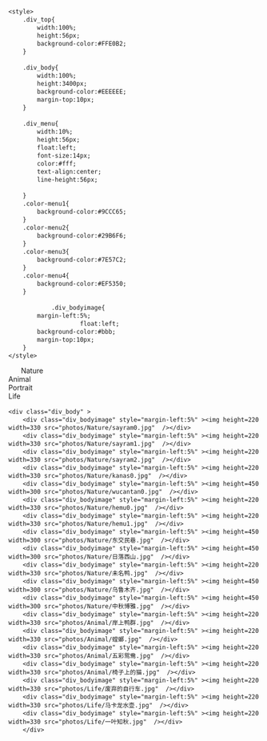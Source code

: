  
<html>
<head>
	<title>Shiqian Li's Photography</title>
	
	
	<style>
		.div_top{
			width:100%;
			height:56px;
			background-color:#FFE0B2;
		}
		
		.div_body{
			width:100%;
			height:3400px;
			background-color:#EEEEEE;
			margin-top:10px;
		}
		
		.div_menu{
			width:10%;
			height:56px;
			float:left;
			font-size:14px;
			color:#fff;
			text-align:center;
			line-height:56px;
 
		}
		.color-menu1{
			background-color:#9CCC65;
		}
		.color-menu2{
			background-color:#29B6F6;
		}
		.color-menu3{
			background-color:#7E57C2;
		}
		.color-menu4{
			background-color:#EF5350;
		}
		
                .div_bodyimage{
			margin-left:5%;
                        float:left;
			background-color:#bbb;
			margin-top:10px;
		}
	</style>
</head>
 
<body>
	<div class="div_top" >
		<div class="div_menu color-menu1" style="margin-left:5%">Nature</div>
		<div class="div_menu color-menu2" >Animal</div>
		<div class="div_menu color-menu3" >Portrait</div>
		<div class="div_menu color-menu4" >Life</div>
	</div>

	<div class="div_body" >
		<div class="div_bodyimage" style="margin-left:5%" ><img height=220 width=330 src="photos/Nature/sayram0.jpg"  /></div>
		<div class="div_bodyimage" style="margin-left:5%" ><img height=220 width=330 src="photos/Nature/sayram1.jpg"  /></div>
		<div class="div_bodyimage" style="margin-left:5%" ><img height=220 width=330 src="photos/Nature/sayram2.jpg"  /></div>
		<div class="div_bodyimage" style="margin-left:5%" ><img height=220 width=330 src="photos/Nature/kanas0.jpg"  /></div>
		<div class="div_bodyimage" style="margin-left:5%" ><img height=450 width=300 src="photos/Nature/wucantan0.jpg"  /></div>
		<div class="div_bodyimage" style="margin-left:5%" ><img height=220 width=330 src="photos/Nature/hemu0.jpg"  /></div>
		<div class="div_bodyimage" style="margin-left:5%" ><img height=220 width=330 src="photos/Nature/hemu1.jpg"  /></div>
		<div class="div_bodyimage" style="margin-left:5%" ><img height=450 width=300 src="photos/Nature/东交民巷.jpg"  /></div>
		<div class="div_bodyimage" style="margin-left:5%" ><img height=450 width=300 src="photos/Nature/日落西山.jpg"  /></div>
		<div class="div_bodyimage" style="margin-left:5%" ><img height=220 width=330 src="photos/Nature/未名鸭.jpg"  /></div>
		<div class="div_bodyimage" style="margin-left:5%" ><img height=450 width=300 src="photos/Nature/乌鲁木齐.jpg"  /></div>
		<div class="div_bodyimage" style="margin-left:5%" ><img height=450 width=300 src="photos/Nature/中秋博雅.jpg"  /></div>
		<div class="div_bodyimage" style="margin-left:5%" ><img height=220 width=330 src="photos/Animal/岸上鸭群.jpg"  /></div>
		<div class="div_bodyimage" style="margin-left:5%" ><img height=220 width=330 src="photos/Animal/螳螂.jpg"  /></div>
		<div class="div_bodyimage" style="margin-left:5%" ><img height=220 width=330 src="photos/Animal/五彩鸳鸯.jpg"  /></div>
		<div class="div_bodyimage" style="margin-left:5%" ><img height=220 width=330 src="photos/Animal/椅子上的猫.jpg"  /></div>
		<div class="div_bodyimage" style="margin-left:5%" ><img height=220 width=330 src="photos/Life/废弃的自行车.jpg"  /></div>
		<div class="div_bodyimage" style="margin-left:5%" ><img height=220 width=330 src="photos/Life/马卡龙水壶.jpg"  /></div>
		<div class="div_bodyimage" style="margin-left:5%" ><img height=220 width=330 src="photos/Life/一叶知秋.jpg"  /></div>
        </div>
 
</body>
</html>

<!-- # Shiqian Li's Photography

## Sayram Lake, Xinjiang, China

<div style="text-align: center; width: auto;">
<img alt="" src="photos/sayram0.jpg" style="margin: 0 auto;" />
</div>

<div style="text-align: center; width: auto;">
<img alt="" src="photos/sayram1.jpg" style="margin: 0 auto;" />
</div>

<div style="text-align: center; width: auto;">
<img alt="" src="photos/sayram2.jpg" style="margin: 0 auto;" />
</div>

## Kanas, Xinjiang, China

<div style="text-align: center; width: auto;">
<img alt="" src="photos/kanas0.jpg" style="margin: 0 auto;" />
</div>

## Colorful Beach, Xinjiang, China

<div style="text-align: center; width: 60%;">
<img alt="" src="photos/wucantan0.jpg" style="margin: 0 auto;" />
</div>


## Hemu, Xinjiang, China

<div style="text-align: center; width: auto;">
<img alt="" src="photos/hemu0.jpg" style="margin: 0 auto;" />
</div>

<div style="text-align: center; width: auto;">
<img alt="" src="photos/hemu1.jpg" style="margin: 0 auto;" />
</div>
<div style="text-align: center;">
<video width=960 height=540 controls>
  <source style="margin:0 auto;" src="photos/hemu2.mp4" type="video/mp4">
</video>
</div>
## A full version of time-lapse photography in Xinjiang

https://www.bilibili.com/video/BV1kY4y177T6?spm_id_from=333.999.0.0
 -->
